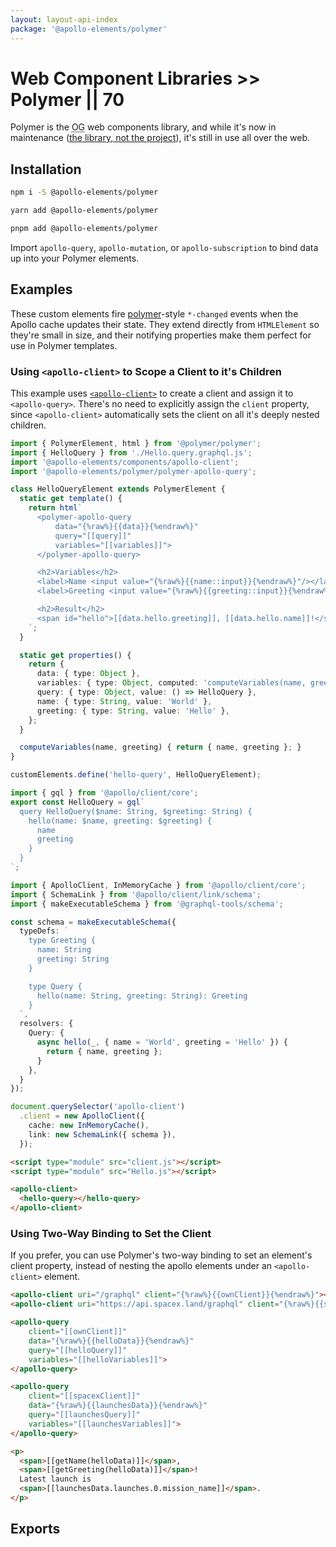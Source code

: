 ```yaml
---
layout: layout-api-index
package: '@apollo-elements/polymer'
---
```


# Web Component Libraries >> Polymer || 70

Polymer is the <abbr title="original gangsta">OG</abbr> web components library, and while it's now in maintenance ([the library, not the project](https://dev.to/bennypowers/lets-build-web-components-part-4-polymer-library-4dk2#the-polymer-project)), it's still in use all over the web.

## Installation

<code-tabs collection="package-managers" default-tab="npm">

  ```bash tab npm
  npm i -S @apollo-elements/polymer
  ```

  ```bash tab yarn
  yarn add @apollo-elements/polymer
  ```

  ```bash tab pnpm
  pnpm add @apollo-elements/polymer
  ```

</code-tabs>

Import `apollo-query`, `apollo-mutation`, or `apollo-subscription` to bind data up into your Polymer elements.

## Examples

These custom elements fire [polymer](https://polymer-library.polymer-project.org)-style `*-changed` events when the Apollo cache updates their state. They extend directly from `HTMLElement` so they're small in size, and their notifying properties make them perfect for use in Polymer templates.

### Using `<apollo-client>` to Scope a Client to it's Children

This example uses [`<apollo-client>`](/api/components/apollo-client/) to create a client and assign it to `<apollo-query>`. There's no need to explicitly assign the `client` property, since `<apollo-client>` automatically sets the client on all it's deeply nested children.

```ts playground polymer-apollo Hello.ts
import { PolymerElement, html } from '@polymer/polymer';
import { HelloQuery } from './Hello.query.graphql.js';
import '@apollo-elements/components/apollo-client';
import '@apollo-elements/polymer/polymer-apollo-query';

class HelloQueryElement extends PolymerElement {
  static get template() {
    return html`
      <polymer-apollo-query
          data="{%raw%}{{data}}{%endraw%}"
          query="[[query]]"
          variables="[[variables]]">
      </polymer-apollo-query>

      <h2>Variables</h2>
      <label>Name <input value="{%raw%}{{name::input}}{%endraw%}"/></label>
      <label>Greeting <input value="{%raw%}{{greeting::input}}{%endraw%}"/></label>

      <h2>Result</h2>
      <span id="hello">[[data.hello.greeting]], [[data.hello.name]]!</span>
    `;
  }

  static get properties() {
    return {
      data: { type: Object },
      variables: { type: Object, computed: 'computeVariables(name, greeting)' },
      query: { type: Object, value: () => HelloQuery },
      name: { type: String, value: 'World' },
      greeting: { type: String, value: 'Hello' },
    };
  }

  computeVariables(name, greeting) { return { name, greeting }; }
}

customElements.define('hello-query', HelloQueryElement);
```

```js playground-file polymer-apollo Hello.query.graphql.js
import { gql } from '@apollo/client/core';
export const HelloQuery = gql`
  query HelloQuery($name: String, $greeting: String) {
    hello(name: $name, greeting: $greeting) {
      name
      greeting
    }
  }
`;
```

```ts playground-file polymer-apollo client.js
import { ApolloClient, InMemoryCache } from '@apollo/client/core';
import { SchemaLink } from '@apollo/client/link/schema';
import { makeExecutableSchema } from '@graphql-tools/schema';

const schema = makeExecutableSchema({
  typeDefs: `
    type Greeting {
      name: String
      greeting: String
    }

    type Query {
      hello(name: String, greeting: String): Greeting
    }
  `,
  resolvers: {
    Query: {
      async hello(_, { name = 'World', greeting = 'Hello' }) {
        return { name, greeting };
      }
    },
  }
});

document.querySelector('apollo-client')
  .client = new ApolloClient({
    cache: new InMemoryCache(),
    link: new SchemaLink({ schema }),
  });
```

```html playground-file polymer-apollo index.html
<script type="module" src="client.js"></script>
<script type="module" src="Hello.js"></script>

<apollo-client>
  <hello-query></hello-query>
</apollo-client>
```

### Using Two-Way Binding to Set the Client

If you prefer, you can use Polymer's two-way binding to set an element's client property, instead of nesting the apollo elements under an `<apollo-client>` element.

```html
<apollo-client uri="/graphql" client="{%raw%}{{ownClient}}{%endraw%}"></apollo-client>
<apollo-client uri="https://api.spacex.land/graphql" client="{%raw%}{{spaceXClient}}{%endraw%}"></apollo-client>

<apollo-query
    client="[[ownClient]]"
    data="{%raw%}{{helloData}}{%endraw%}"
    query="[[helloQuery]]"
    variables="[[helloVariables]]">
</apollo-query>

<apollo-query
    client="[[spacexClient]]"
    data="{%raw%}{{launchesData}}{%endraw%}"
    query="[[launchesQuery]]"
    variables="[[launchesVariables]]">
</apollo-query>

<p>
  <span>[[getName(helloData)]]</span>,
  <span>[[getGreeting(helloData)]]</span>!
  Latest launch is
  <span>[[launchesData.launches.0.mission_name]]</span>.
</p>
```

## Exports
